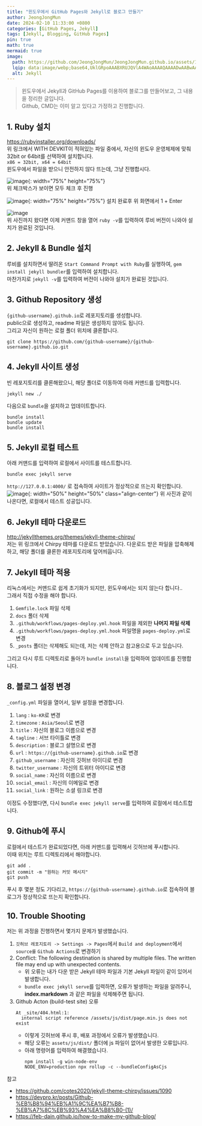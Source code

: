 ```yaml
---
title: "윈도우에서 GitHub Pages와 Jekyll로 블로그 만들기"
author: JeongJongMun
date: 2024-02-10 11:33:00 +0800
categories: [GitHub Pages, Jekyll]
tags: [Jekyll, Blogging, GitHub Pages]
pin: true
math: true
mermaid: true
image:
  path: https://github.com/JeongJongMun/JeongJongMun.github.io/assets/101979073/e3a98d9d-de55-4a7d-b0c4-2c945e9fa107
  lqip: data:image/webp;base64,UklGRpoAAABXRUJQVlA4WAoAAAAQAAAADwAABwAAQUxQSDIAAAARL0AmbZurmr57yyIiqE8oiG0bejIYEQTgqiDA9vqnsUSI6H+oAERp2HZ65qP/VIAWAFZQOCBCAAAA8AEAnQEqEAAIAAVAfCWkAALp8sF8rgRgAP7o9FDvMCkMde9PK7euH5M1m6VWoDXf2FkP3BqV0ZYbO6NA/VFIAAAA
  alt: Jekyll
---
```

> 윈도우에서 Jekyll과 GitHub Pages를 이용하여 블로그를 만들어보고, 그 내용을 정리한 글입니다.    
> Github, CMD는 이미 알고 있다고 가정하고 진행합니다.

## 1. Ruby 설치
https://rubyinstaller.org/downloads/   
위 링크에서 WITH DEVKIT이 적혀있는 파일 중에서, 자신의 윈도우 운영체제에 맞춰 32bit or 64bit를 선택하여 설치합니다.   
`x86 = 32bit, x64 = 64bit`   
윈도우에서 파일을 받으니 안전하지 않다 뜨는데, 그냥 진행합시다.   

![image](https://github.com/JeongJongMun/JeongJongMun.github.io/assets/101979073/8bf295c6-7caa-496f-9d1c-93f9254632a5){: width="75%" height="75%"}    
위 체크박스가 보이면 모두 체크 후 진행   

![image](https://github.com/JeongJongMun/JeongJongMun.github.io/assets/101979073/353c9fbb-d21b-4cb9-b0d5-fce66be95be6){: width="75%" height="75%"} 
설치 완료후 위 화면에서 1 + Enter   

![image](https://github.com/JeongJongMun/JeongJongMun.github.io/assets/101979073/9b3808a0-511b-482d-95dd-7af942de8eb5)   
위 사진까지 왔다면 이제 커맨드 창을 열어 `ruby -v`를 입력하여 루비 버전이 나와야 설치가 완료된 것입니다.   


## 2. Jekyll & Bundle 설치
루비를 설치하면서 딸려온 `Start Command Prompt with Ruby`를 실행하여, `gem install jekyll bundler`를 입력하여 설치합니다.   
마찬가지로 `jekyll -v`를 입력하여 버전이 나와야 설치가 완료된 것입니다.

## 3. Github Repository 생성
`{github-username}.github.io`로 레포지토리를 생성합니다.   
public으로 생성하고, readme 파일은 생성하지 않아도 됩니다.   
그리고 자신이 원하는 로컬 폴더 위치에 클론합니다.   
```shell
git clone https://github.com/{github-username}/{github-username}.github.io.git
```

## 4. Jekyll 사이트 생성
빈 레포지토리를 클론해왔으니, 해당 폴더로 이동하여 아래 커맨드를 입력합니다.
```shell
jekyll new ./
```
다음으로 `bundle`을 설치하고 업데이트합니다.
```shell
bundle install
bundle update
bundle install
```

## 5. Jekyll 로컬 테스트
아래 커맨드를 입력하여 로컬에서 사이트를 테스트합니다.
```shell
bundle exec jekyll serve
```
`http://127.0.0.1:4000/` 로 접속하여 사이트가 정상적으로 뜨는지 확인합니다.
![image](https://github.com/JeongJongMun/JeongJongMun.github.io/assets/101979073/d8106137-073a-4169-b2cd-a392da752f94){: width="50%" height="50%" class="align-center"}
위 사진과 같이 나온다면, 로컬에서 테스트 성공입니다.   

## 6. Jekyll 테마 다운로드
http://jekyllthemes.org/themes/jekyll-theme-chirpy/   
저는 위 링크에서 Chirpy 테마를 다운로드 받았습니다.
다운로드 받은 파일을 압축해제하고, 해당 폴더를 클론한 레포지토리에 덮어씌웁니다.

## 7. Jekyll 테마 적용
리눅스에서는 커맨드로 쉽게 초기화가 되지만, 윈도우에서는 되지 않는다 합니다..   
그래서 직접 수정을 해야 합니다.
1. `Gemfile.lock` 파일 삭제
2. `docs` 폴더 삭제
3. `.github/workflows/pages-deploy.yml.hook` 파일을 제외한 **나머지 파일 삭제**
4. `.github/workflows/pages-deploy.yml.hook` 파일명을 `pages-deploy.yml`로 변경
5. `_posts` 폴더는 삭제해도 되는데, 저는 삭제 안하고 참고용으로 두고 있습니다.

그리고 다시 루트 디렉토리로 돌아가 `bundle install`을 입력하여 업데이트를 진행합니다.

## 8. 블로그 설정 변경
`_config.yml` 파일을 열어서, 일부 설정을 변경합니다.
1. `lang` : `ko-KR`로 변경
2. `timezone` : `Asia/Seoul`로 변경
3. `title` : 자신의 블로그 이름으로 변경
4. `tagline` : 서브 타이틀로 변경
5. `description` : 블로그 설명으로 변경
6. `url` : `https://{github-username}.github.io`로 변경
7. `github_username` : 자신의 깃허브 아이디로 변경
8. `twitter_username` : 자신의 트위터 아이디로 변경
9. `social_name` : 자신의 이름으로 변경
10. `social_email` : 자신의 이메일로 변경
11. `social_link` : 원하는 소셜 링크로 변경

이정도 수정했다면, 다시 `bundle exec jekyll serve`를 입력하여 로컬에서 테스트합니다.

## 9. Github에 푸시
로컬에서 테스트가 완료되었다면,  아래 커맨드를 입력해서 깃허브에 푸시합니다.   
이때 위치는 루트 디렉토리에서 해야합니다.
```
git add .
git commit -m "원하는 커밋 메시지"
git push
```

푸시 후 몇분 정도 기다리고, `https://{github-username}.github.io`로 접속하여 블로그가 정상적으로 뜨는지 확인합니다.

## 10. Trouble Shooting
저는 위 과정을 진행하면서 몇가지 문제가 발생했습니다.
1. `깃허브 레포지토리 -> Settings -> Pages`에서 `Build and deployment`에서 `source를` `Github Actions`로 변경하기
2. Conflict: The following destination is shared by multiple files. The written file may end up with unexpected contents.
    - 위 오류는 내가 다운 받은 Jekyll 테마 파일과 기본 Jekyll 파일이 같이 있어서 발생합니다.
    - `bundle exec jekyll serve`를 입력하면, 오류가 발생하는 파일을 알려주니, **index.markdown** 과 같은 파일을 삭제해주면 됩니다.
3. Github Acton (build-test site) 오류   
    ```
    At _site/404.html:1:
      internal script reference /assets/js/dist/page.min.js does not exist
    ```
    - 이렇게 깃허브에 푸시 후, 배포 과정에서 오류가 발생했습니다.
    - 해당 오류는 `assets/js/dist/` 폴더에 js 파일이 없어서 발생한 오류입니다.
    - 아래 명령어를 입력하여 해결했습니다.
      ```shell
      npm install -g win-node-env
      NODE_ENV=production npx rollup -c --bundleConfigAsCjs
      ```
  
참고
- https://github.com/cotes2020/jekyll-theme-chirpy/issues/1090
- https://devpro.kr/posts/Github-%EB%B8%94%EB%A1%9C%EA%B7%B8-%EB%A7%8C%EB%93%A4%EA%B8%B0-(1)/
- https://feb-dain.github.io/how-to-make-my-github-blog/